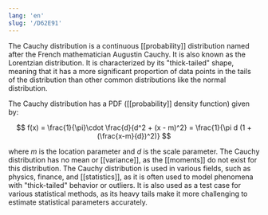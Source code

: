 ```yaml
---
lang: 'en'
slug: '/D62E91'
---
```


The Cauchy distribution is a continuous [[probability]] distribution named after the French mathematician Augustin Cauchy. It is also known as the Lorentzian distribution. It is characterized by its "thick-tailed" shape, meaning that it has a more significant proportion of data points in the tails of the distribution than other common distributions like the normal distribution.

The Cauchy distribution has a PDF ([[probability]] density function) given by:

$$
f(x) = \frac{1}{\pi}\cdot \frac{d}{d^2 + (x - m)^2} = \frac{1}{\pi d (1 + (\frac{x-m}{d})^2)}
$$

where $m$ is the location parameter and $d$ is the scale parameter. The Cauchy distribution has no mean or [[variance]], as the [[moments]] do not exist for this distribution. The Cauchy distribution is used in various fields, such as physics, finance, and [[statistics]], as it is often used to model phenomena with "thick-tailed" behavior or outliers. It is also used as a test case for various statistical methods, as its heavy tails make it more challenging to estimate statistical parameters accurately.

